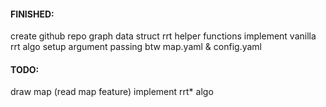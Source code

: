 #### FINISHED:
create github repo
graph data struct
rrt helper functions
implement vanilla rrt algo
setup argument passing btw map.yaml & config.yaml

#### TODO:
draw map (read map feature)
implement rrt* algo